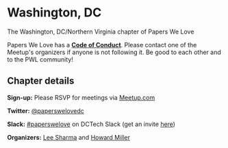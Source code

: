 # Washington, DC

The Washington, DC/Northern Virginia chapter of Papers We Love

Papers We Love has a **[Code of Conduct](https://github.com/papers-we-love/papers-we-love/blob/master/CODE_OF_CONDUCT.md)**. Please contact one of the Meetup's organizers if anyone is not following it. Be good to each other and to the PWL community!

## Chapter details

**Sign-up:** Please RSVP for meetings via [Meetup.com][meetup]

**Twitter:** [@paperswelovedc][twitter]

**Slack:** [#paperswelove][slack-channel] on DCTech Slack (get an invite [here][slack-invite])

**Organizers:** [Lee Sharma][lee] and [Howard Miller][howard]

[meetup]: http://www.meetup.com/Papers-We-Love-DC-NoVA
[twitter]: https://twitter.com/paperswelovedc
[slack-channel]: https://dctech.slack.com/messages/paperswelove/
[slack-invite]: http://www.dctechslack.com/
[lee]: https://twitter.com/theleesharma
[howard]: https://twitter.com/hmmiller
